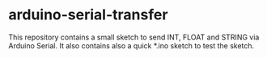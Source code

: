 # arduino-serial-transfer

This repository contains a small sketch to send INT, FLOAT and STRING via Arduino Serial. It also contains also a quick *.ino sketch to test the sketch.